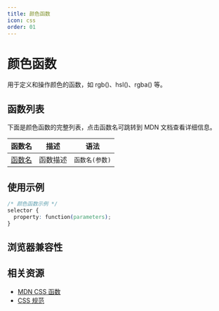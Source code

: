 ```yaml
---
title: 颜色函数
icon: css
order: 01
---
```


# 颜色函数

用于定义和操作颜色的函数，如 rgb()、hsl()、rgba() 等。

## 函数列表

下面是颜色函数的完整列表，点击函数名可跳转到 MDN 文档查看详细信息。

| 函数名 | 描述 | 语法 |
|-------|------|------|
| [函数名](https://developer.mozilla.org/path/to/function) | 函数描述 | `函数名(参数)` |

<!-- 此处将根据数据自动生成函数表格 -->

## 使用示例

```css
/* 颜色函数示例 */
selector {
  property: function(parameters);
}
```

## 浏览器兼容性

<!-- 此处将根据数据自动生成兼容性表格 -->

## 相关资源

- [MDN CSS 函数](https://developer.mozilla.org/zh-CN/docs/Web/CSS/CSS_Functions)
- [CSS 规范](https://www.w3.org/Style/CSS/)
